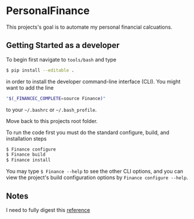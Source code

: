# PersonalFinance


This projects's goal is to automate my personal financial calcuations.

## Getting Started as a developer

To begin first navigate to `tools/bash` and type

```bash
$ pip install --editable .
```
in order to install the developer command-line interface (CLI). You might want to add the line
```bash
"$(_FINANCEC_COMPLETE=source Finance)"
```
to your `~/.bashrc` or `~/.bash_profile`.


Move back to this projects root folder. 

To run the code first you must do the standard configure, build, and installation steps

```bash
$ Finance configure
$ Finance build
$ Finance install
```

You may type `$ Finance --help` to see the other CLI options, and you can view the project's build 
configuration options by `Finance configure --help`.



## Notes

I need to fully digest this [reference](https://gitlab.kitware.com/cmake/community/-/wikis/doc/tutorials/How-to-create-a-ProjectConfig.cmake-file)
